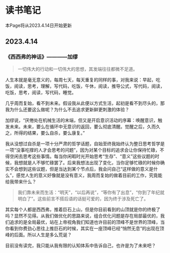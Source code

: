# 读书笔记

本Page将从2023.4.14日开始更新

## 2023.4.14

### 《西西弗的神话》————加缪

> 一切伟大的行动和一切伟大的思想，其发端往往都微不足道。

人生本就是毫无意义的，每周七天，每天重复的同样的事，对我来说：早起，吃饭，阅读，思考，理解，写代码，吃饭，午休，阅读，推导公式，写代码，阅读，吃饭，思考，阅读，写代码，睡觉。

几乎周而复始，看不到未来。假设我从此便以方式生活，起初是看不到尽头的，那我为什么还要这么做呢？为什么不去追求更新鲜更刺激的体验？

加缪说，“厌倦处在机械生活的末端，但又是开启意识活动的序幕：唤醒意识，触发未来。未来，要么在循环中无意识的返回，要么彻底清醒。觉醒之后，久而久之，所得的结果，要么自杀，要么康复。”

我从没想过自杀是一项十分严肃的哲学话题，自始至终我始终认为整日思考哲学是一项“没事吃撑的人才会思考的问题”，因为对某个目标的追求会让你保持忙碌，不得空闲去思考这些事情。每当你闲暇时光开始思考“生存”、“意义”这些议题的时候，我想就是人不够忙碌罢了。后来我想法出现了变化，当你足够忙碌的时候你确实不会想到这些议题，但是当达到某个节点后，我会问自己“这样做的意义是什么”，感觉人生的意义好像就是没有意义，我周而复始的做着目前的工作，究竟能给我带来什么？

> 我们靠未来而生活：“明天”，“以后再说”，“等你有了出息”，“你到了年纪就明白了”。这些前言不搭后语的话挺可爱的，因为终于涉及死亡了。

其实每个人都是西西弗，推着巨石上山，但是你目前看到的山顶就是你的终极了吗？显然不见得。从我们做优化的思路来说，组合优化问题是存在局部最优的，我们追求的是全局最优，站在上帝视角我们知道也许目前的顶峰不是世界的顶峰，当你看到你费劲心思往上推巨石的时候，其实在一座顶峰已经“悄然无息”的出现在顶峰的后面。所以人生是多么荒诞？

目前没有读完，我只能从我有限的认知体系中告诉自己，也许是为了未来吧？
